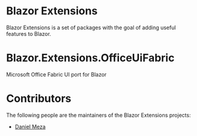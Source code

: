 # Blazor Extensions
Blazor Extensions is a set of packages with the goal of adding useful features to Blazor.

# Blazor.Extensions.OfficeUiFabric
Microsoft Office Fabric UI port for Blazor

# Contributors

The following people are the maintainers of the Blazor Extensions projects:

- [Daniel Meza](https://github.com/danielmeza)
